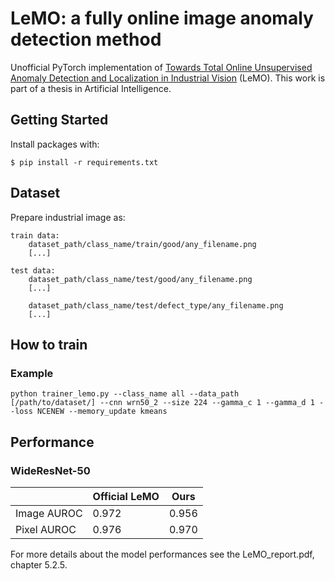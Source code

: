 # LeMO: a fully online image anomaly detection method

Unofficial PyTorch implementation of [Towards Total Online Unsupervised Anomaly Detection and Localization in Industrial Vision](https://arxiv.org/abs/2305.15652) (LeMO).
This work is part of a thesis in Artificial Intelligence.

## Getting Started

Install packages with:

```
$ pip install -r requirements.txt
```

## Dataset 

Prepare industrial image as:

``` 
train data:
    dataset_path/class_name/train/good/any_filename.png
    [...]

test data:
    dataset_path/class_name/test/good/any_filename.png
    [...]

    dataset_path/class_name/test/defect_type/any_filename.png
    [...]
``` 

## How to train

### Example
```
python trainer_lemo.py --class_name all --data_path [/path/to/dataset/] --cnn wrn50_2 --size 224 --gamma_c 1 --gamma_d 1 --loss NCENEW --memory_update kmeans
```

## Performance 
### WideResNet-50

|                |     Official LeMO     |      Ours      |
|----------------|-----------------------|----------------|
| Image AUROC    |           0.972       |      0.956     |
| Pixel AUROC    |           0.976       |      0.970     |

For more details about the model performances see the LeMO_report.pdf, chapter 5.2.5.

